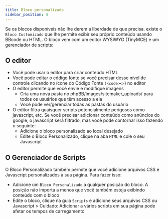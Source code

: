```yaml
---
title: Bloco personalizado
sidebar_position: 4
---
```


Se os blocos disponíveis não lhe derem a liberdade de que precisa. existe o `Bloco Customizado` que lhe permite exibir seu próprio conteúdo usando BBcode ou HTML. O bloco vem com um editor WYSIWYG (TinyMCE) e um gerenciador de scripts:

## O editor

-   Você pode usar o editor para criar conteúdo HTML
-   Você pode editar o código fonte se você precisar desse nível de controle clicando no ícone do</code> Código Fonte `(<code><>`) no editor
-   O editor permite que você envie e modifique imagens
    -   Cria uma nova pasta no phpBB/images/sitemaker_uploads/ para todos os usuários que têm acesso a ela
    -   Você pode ver/gerenciar todas as pastas do usuário
-   O editor filtra quaisquer scripts potencialmente perigosos como javascript, etc. Se você precisar adicionar conteúdo como anúncios do google, o javascript será filtrado, mas você pode contornar isso fazendo o seguinte:
    -   Adicione o bloco personalizado ao local desejado
    -   Edite o Bloco Personalizado, clique na aba `HTML` e cole o seu Javascript

## O Gerenciador de Scripts

O Bloco Personalizado também permite que você adicione arquivos CSS e Javascript personalizados à sua página. Para fazer isso:

-   Adicione um `Bloco Personalizado` a qualquer posição do bloco. A posição não importa a menos que você também esteja exibindo conteúdo com o bloco
-   Edite o bloco, clique na guia `Scripts` e adicione seus arquivos CSS ou Javascript > Cuidado: Adicionar a vários scripts em sua página pode afetar os tempos de carregamento

